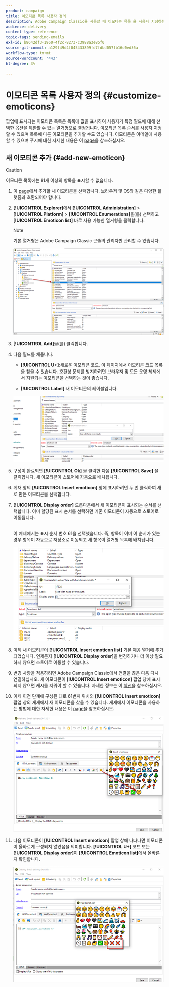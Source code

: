 ```yaml
---
product: campaign
title: 이모티콘 목록 사용자 정의
description: Adobe Campaign Classic을 사용할 때 이모티콘 목록 을 사용자 지정하는 방법을 배웁니다.
audience: delivery
content-type: reference
topic-tags: sending-emails
exl-id: b8642df3-1960-4f2c-8273-c3988a3e85f0
source-git-commit: a129f49d4f045433899fd7fdbd057fb16d0ed36a
workflow-type: tm+mt
source-wordcount: '443'
ht-degree: 3%

---
```


# 이모티콘 목록 사용자 정의 {#customize-emoticons}

팝업에 표시되는 이모티콘 목록은 목록에 값을 표시하여 사용자가 특정 필드에 대해 선택한 옵션을 제한할 수 있는 열거형으로 결정됩니다.
이모티콘 목록 순서를 사용자 지정할 수 있으며 목록에 다른 이모티콘을 추가할 수도 있습니다.
이모티콘은 이메일에 사용할 수 있으며 푸시에 대한 자세한 내용은 이 [page](defining-the-email-content.md#inserting-emoticons)을 참조하십시오.

## 새 이모티콘 추가 {#add-new-emoticon}

>[!CAUTION]
>
>이모티콘 목록에는 81개 이상의 항목을 표시할 수 없습니다.

1. 이 [page](https://unicode.org/emoji/charts/full-emoji-list.html)에서 추가할 새 이모티콘을 선택합니다. 브라우저 및 OS와 같은 다양한 플랫폼과 호환되어야 합니다.

1. **[!UICONTROL Explorer]**&#x200B;에서 **[!UICONTROL Administration]** > **[!UICONTROL Platform]** > **[!UICONTROL Enumerations]**&#x200B;을(를) 선택하고 **[!UICONTROL Emoticon list]** 바로 사용 가능한 열거형을 클릭합니다.

   >[!NOTE]
   >
   >기본 열거형은 Adobe Campaign Classic 콘솔의 관리자만 관리할 수 있습니다.

   ![](assets/emoticon_1.png)

1. **[!UICONTROL Add]**&#x200B;을(를) 클릭합니다.

1. 다음 필드를 채웁니다.

   * **[!UICONTROL U+]**:새로운 이모티콘 코드. 이 [페이지](https://unicode.org/emoji/charts/full-emoji-list.html)에서 이모티콘 코드 목록을 찾을 수 있습니다.
호환성 문제를 방지하려면 브라우저 및 모든 운영 체제에서 지원되는 이모티콘을 선택하는 것이 좋습니다.

   * **[!UICONTROL Label]**:새 이모티콘의 레이블입니다.

   ![](assets/emoticon_5.png)

1. 구성이 완료되면 **[!UICONTROL Ok]** 을 클릭한 다음 **[!UICONTROL Save]** 을 클릭합니다.
새 이모티콘이 스토어에 자동으로 배치됩니다.

1. 게재 창의 **[!UICONTROL Insert emoticon]** 창에 표시하려면 두 번 클릭하여 새로 만든 이모티콘을 선택합니다.

1. **[!UICONTROL Display order]** 드롭다운에서 새 이모티콘이 표시되는 순서를 선택합니다. 이미 할당된 표시 순서를 선택하면 기존 이모티콘이 자동으로 스토어로 이동됩니다.

   <br>이 예제에서는 표시 순서 번호 61을 선택했습니다. 즉, 항목이 이미 이 순서가 있는 경우 항목이 자동으로 저장소로 이동되고 새 항목이 열거형 목록에 배치됩니다.

   ![](assets/emoticon_2.png)

1. 이제 새 이모티콘이 **[!UICONTROL Insert emoticon list]** 기본 제공 열거에 추가되었습니다. 언제든지 **[!UICONTROL Display order]**&#x200B;을 변경하거나 더 이상 필요하지 않으면 스토어로 이동할 수 있습니다.

1. 변경 사항을 적용하려면 Adobe Campaign Classic에서 연결을 끊은 다음 다시 연결하십시오. 새 이모티콘이 **[!UICONTROL Insert emoticon]** 팝업 창에 표시되지 않으면 캐시를 지워야 할 수 있습니다. 자세한 정보는 이 [섹션](../../platform/using/faq-campaign-config.md#perform-soft-cache-clear)을 참조하십시오.

1. 이제 이전 단계에 구성된 대로 61번째 위치의 **[!UICONTROL Insert emoticon]** 팝업 창의 게재에서 새 이모티콘을 찾을 수 있습니다. 게재에서 이모티콘을 사용하는 방법에 대한 자세한 내용은 이 [page](defining-the-email-content.md#inserting-emoticons)을 참조하십시오.

   ![](assets/emoticon_4.png)

1. 다음 이모티콘이 **[!UICONTROL Insert emoticon]** 팝업 창에 나타나면 이모티콘이 올바르게 구성되지 않았음을 의미합니다. **[!UICONTROL U+]** 코드 또는 **[!UICONTROL Display order]**&#x200B;이 **[!UICONTROL Emoticon list]**&#x200B;에서 올바른지 확인합니다.

   ![](assets/emoticon_6.png)
